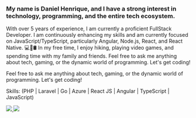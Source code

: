 ### My name is Daniel Henrique, and I have a strong interest in technology, programming, and the entire tech ecosystem.

With over 5 years of experience, I am currently a proficient FullStack Developer.
I am continuously enhancing my skills and am currently focused on JavaScript/TypeScript, particularly Angular, Node.js, React, and React Native. 💻📱🛢
In my free time, I enjoy hiking, playing video games, and spending time with my family and friends. Feel free to ask me anything about tech, gaming, or the dynamic world of programming. Let's get coding!

Feel free to ask me anything about tech, gaming, or the dynamic world of programming. Let's get coding!

Skills: (PHP | Laravel | Go | Azure | React JS | Angular | TypeScript | JavaScript)


<a href="https://www.linkedin.com/in/medanielsantos">
 <img src="https://img.shields.io/badge/Linkedin-blue?style=flat-square&logo=Linkedin" />
</a>

<a href="mailto:me@danielsantos.me">
 <img src="https://img.shields.io/badge/-Email-c14438?style=flat-square&logo=Gmail&logoColor=white" />
</a>
